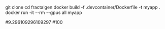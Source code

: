 git clone
cd fractalgen 
docker build -f .devcontainer/Dockerfile -t myapp .
docker run -it --rm --gpus all myapp


#9.296109296109297
#100
